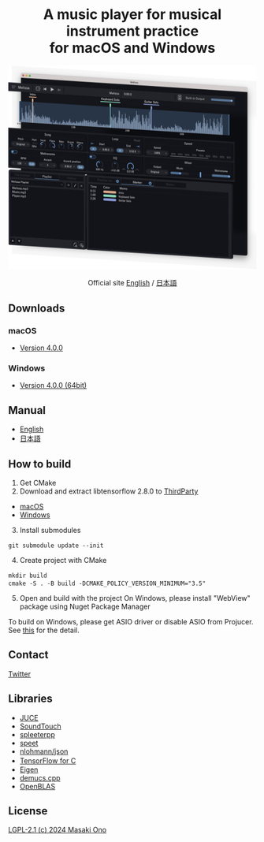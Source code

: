 <h1 align="center">A music player for musical instrument practice<br>for macOS and Windows</h1>

![uiimage](docs/images/screenshot.png)


<div align="center"> Official site
<a href="https://mosynthkey.github.io/Melissa/index_en.html">English</a> / <a href="https://mosynthkey.github.io/Melissa/index.html">日本語</a></div>

## Downloads
### macOS
- [Version 4.0.0](https://github.com/mosynthkey/Melissa/releases/download/v4.0.0/Melissa_4_0_0.dmg)

### Windows
- [Version 4.0.0 (64bit)](https://github.com/mosynthkey/Melissa/releases/download/v4.0.0/Melissa_4.0.0_64.zip)

## Manual
- [English](https://github.com/mosynthkey/Melissa/wiki/Manual-(English))
- [日本語](https://github.com/mosynthkey/Melissa/wiki/Manual-(Japanese))

## How to build
1. Get CMake
2. Download and extract libtensorflow 2.8.0 to [ThirdParty](ThirdParty)
- [macOS](https://github.com/mosynthkey/libtensorflow-cpu-darwin-universal-binary/releases/tag/v2.8.0)
- [Windows](https://storage.googleapis.com/tensorflow/libtensorflow/libtensorflow%2Dcpu%2Dwindows%2Dx86_64%2D2.8.0.zip)
3. Install submodules
```
git submodule update --init
```
4. Create project with CMake
```
mkdir build
cmake -S . -B build -DCMAKE_POLICY_VERSION_MINIMUM="3.5"
```

5. Open and build with the project
On Windows, please install "WebView" package using Nuget Package Manager

To build on Windows, please get ASIO driver or disable ASIO from Projucer.
See [this](ThirdParty/asio/how%20to%20get%20asio%20sdk.md) for the detail.

## Contact
[Twitter](https://twitter.com/Melissa__Player)

## Libraries
- [JUCE](https://juce.com) 
- [SoundTouch](https://www.surina.net/soundtouch/)
- [spleeterpp](https://github.com/gvne/spleeterpp)
- [speet](https://github.com/gvne/spleet)
- [nlohmann/json](https://github.com/nlohmann/json)
- [TensorFlow for C](https://www.tensorflow.org/install/)　
- [Eigen](https://eigen.tuxfamily.org/index.php?title=Main_Page)
- [demucs.cpp](https://github.com/sevagh/demucs.cpp)
- [OpenBLAS](https://www.openblas.net/)

## License
[LGPL-2.1 (c) 2024 Masaki Ono](LICENSE)
